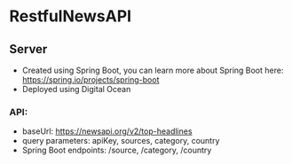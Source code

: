 # RestfulNewsAPI
## Server
- Created using Spring Boot, you can learn more about Spring Boot here: https://spring.io/projects/spring-boot
- Deployed using Digital Ocean

### API: 
- baseUrl: https://newsapi.org/v2/top-headlines
- query parameters: apiKey, sources, category, country
- Spring Boot endpoints: /source, /category, /country

